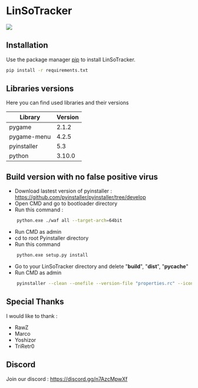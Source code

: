 # LinSoTracker
<img src="https://linsotracker.com/tracker/gitbanner.png"></img>
## Installation

Use the package manager [pip](https://pip.pypa.io/en/stable/) to install LinSoTracker.

```bash
pip install -r requirements.txt
```

## Libraries versions

Here you can find used libraries and their versions

| Library     | Version |
|-------------|---------|
| pygame      | 2.1.2   |
| pygame-menu | 4.2.5   |
| pyinstaller | 5.3     |
| python      | 3.10.0  |

## Build version with no false positive virus

 - Download lastest version of pyinstaller : https://github.com/pyinstaller/pyinstaller/tree/develop
 - Open CMD and go to bootloader directory
 - Run this command :
```bash
    python.exe ./waf all --target-arch=64bit
```
 - Run CMD as admin
 - cd to root Pyinstaller directory
 - Run this command
```bash
    python.exe setup.py install
``` 
 - Go to your LinSoTracker directory and delete "__build__", "__dist__", "__pycache__"
 - Run CMD as admin
```bash
    pyinstaller --clean --onefile --version-file "properties.rc" --icon "icon.ico"  "LinSoTracker.py"
``` 

## Special Thanks

I would like to thank :
 - RawZ
 - Marco
 - Yoshizor 
 - TriRetr0

## Discord 

Join our discord : https://discord.gg/n7AzcMpwXf